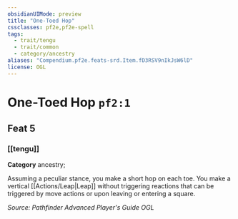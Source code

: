 ```yaml
---
obsidianUIMode: preview
title: "One-Toed Hop"
cssclasses: pf2e,pf2e-spell
tags:
  - trait/tengu
  - trait/common
  - category/ancestry
aliases: "Compendium.pf2e.feats-srd.Item.fD3RSV9nIkJsW6lD"
license: OGL
---
```

# One-Toed Hop `pf2:1`
## Feat 5
### [[tengu]]

**Category** ancestry; 




Assuming a peculiar stance, you make a short hop on each toe. You make a vertical [[Actions/Leap|Leap]] without triggering reactions that can be triggered by move actions or upon leaving or entering a square.

*Source: Pathfinder Advanced Player's Guide*
*OGL*